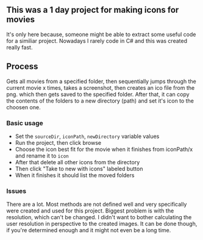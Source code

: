 ## This was a 1 day project for making icons for movies
It's only here because, someone might be able to extract some useful code for a similiar project.
Nowadays I rarely code in C# and this was created really fast.

## Process
Gets all movies from a specified folder, then sequentially jumps through the current movie x times, takes a screenshot, then creates an ico file from the png. 
which then gets saved to the specified folder.
After that, it can copy the contents of the folders to a new directory (path) and set it's icon to the choosen one.

### Basic usage
 - Set the ```sourceDir```, ```iconPath```, ```newDirectory``` variable values
 - Run the project, then click browse
 - Choose the icon best fit for the movie when it finishes from iconPath/x and rename it to ```icon```
 - After that delete all other icons from the directory
 - Then click "Take to new with icons" labeled button
 - When it finishes it should list the moved folders

### Issues
There are a lot. Most methods are not defined well and very specifically were created and used for this project. 
Biggest problem is with the resolution, which can't be changed. I didn't want to bother calculating the user resolution in perspective to the created images. It can be done though, if you're determined enough and it might not even be a long time.